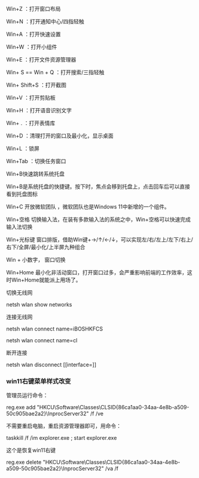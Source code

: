 Win+Z ：打开窗口布局

Win+N ：打开通知中心/四指轻触

Win+A ：打开快速设置

Win+W ：打开小组件

Win+E ：打开文件资源管理器

Win+ S  == Win + Q ：打开搜索/三指轻触

Win+ Shift+S ：打开截图

Win+V ：打开剪贴板

Win+H ：打开语音识别文字

Win+ . ：打开表情库

Win+D ：清理打开的窗口及最小化，显示桌面

Win+L ：锁屏

Win+Tab ：切换任务窗口

Win+B快速跳转系统托盘

Win+B是系统托盘的快捷键。按下时，焦点会移到托盘上，点击回车后可以直接看到托盘图标

Win+C 开放微软团队 ，微软团队也是Windows 11中新增的一个组件。

Win+空格 切换输入法，在装有多款输入法的系统之中，Win+空格可以快速完成输入法切换

Win+光标键 窗口排版，借助Win键+→/↑/←/↓，可以实现左/右/左上/左下/右上/右下/全屏/最小化/上半屏九种组合

Win + 小数字， 窗口切换

Win+Home 最小化非活动窗口，打开窗口过多，会严重影响前端的工作效率，这时Win+Home就能派上用场了。





切换无线网

netsh wlan show networks

连接无线网

netsh wlan connect name=iBOSHKFCS

netsh wlan connect name=cl

断开连接

netsh wlan disconnect  [[interface=]<string>]





### win11右键菜单样式改变

管理员运行命令：

reg.exe add "HKCU\Software\Classes\CLSID\{86ca1aa0-34aa-4e8b-a509-50c905bae2a2}\InprocServer32" /f /ve 

不需要重启电脑，重启资源管理器即可，用命令：

taskkill /f /im explorer.exe ; start explorer.exe

这个是恢复win11右键

reg.exe delete "HKCU\Software\Classes\CLSID\{86ca1aa0-34aa-4e8b-a509-50c905bae2a2}\InprocServer32" /va /f













